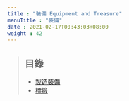 ```yaml
---
title : "裝備 Equipment and Treasure"
menuTitle : "裝備"
date : 2021-02-17T00:43:03+08:00
weight : 42
---
```


> ## 目錄
> + [製造裝備](./creating-equipment/)
> + [標籤](./tags/)

